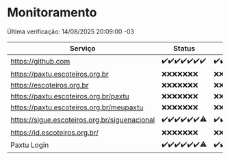 # Monitoramento

Última verificação: 14/08/2025 20:09:00 -03

|Serviço|Status|Últimas 24h|
|---|---|---|
|https://github.com|<span title="2025-08-07: OK=22">✔️</span><span title="2025-08-08: OK=22">✔️</span><span title="2025-08-09: OK=23">✔️</span><span title="2025-08-10: OK=22">✔️</span><span title="2025-08-11: OK=22">✔️</span><span title="2025-08-12: OK=23">✔️</span><span title="2025-08-13: OK=22">✔️</span>|<span title="13/08/2025 20:09:00 -03 : 200">✔️</span><span title="13/08/2025 21:50:00 -03 : 200">✔️</span><span title="13/08/2025 23:43:00 -03 : 200">✔️</span><span title="14/08/2025 00:45:00 -03 : 200">✔️</span><span title="14/08/2025 01:20:00 -03 : 200">✔️</span><span title="14/08/2025 02:12:00 -03 : 200">✔️</span><span title="14/08/2025 03:15:00 -03 : 200">✔️</span><span title="14/08/2025 04:12:00 -03 : 200">✔️</span><span title="14/08/2025 05:14:00 -03 : 200">✔️</span><span title="14/08/2025 06:13:00 -03 : 200">✔️</span><span title="14/08/2025 07:10:00 -03 : 200">✔️</span><span title="14/08/2025 08:08:00 -03 : 200">✔️</span><span title="14/08/2025 09:19:00 -03 : 200">✔️</span><span title="14/08/2025 10:28:00 -03 : 200">✔️</span><span title="14/08/2025 11:10:00 -03 : 200">✔️</span><span title="14/08/2025 12:10:00 -03 : 200">✔️</span><span title="14/08/2025 13:13:00 -03 : 200">✔️</span><span title="14/08/2025 14:09:00 -03 : 200">✔️</span><span title="14/08/2025 15:14:00 -03 : 200">✔️</span><span title="14/08/2025 16:09:00 -03 : 200">✔️</span><span title="14/08/2025 17:11:00 -03 : 200">✔️</span><span title="14/08/2025 18:09:00 -03 : 200">✔️</span><span title="14/08/2025 19:09:00 -03 : 200">✔️</span><span title="14/08/2025 20:09:00 -03 : 200">✔️</span>|
|https://paxtu.escoteiros.org.br|<span title="2025-08-07: Falhas=22">❌</span><span title="2025-08-08: Falhas=22">❌</span><span title="2025-08-09: Falhas=23">❌</span><span title="2025-08-10: Falhas=22">❌</span><span title="2025-08-11: Falhas=22">❌</span><span title="2025-08-12: Falhas=23">❌</span><span title="2025-08-13: Falhas=22">❌</span>|<span title="13/08/2025 20:09:00 -03 : 403">❌</span><span title="13/08/2025 21:50:00 -03 : 403">❌</span><span title="13/08/2025 23:43:00 -03 : 403">❌</span><span title="14/08/2025 00:45:00 -03 : 403">❌</span><span title="14/08/2025 01:20:00 -03 : 403">❌</span><span title="14/08/2025 02:12:00 -03 : 403">❌</span><span title="14/08/2025 03:15:00 -03 : 403">❌</span><span title="14/08/2025 04:12:00 -03 : 403">❌</span><span title="14/08/2025 05:14:00 -03 : 403">❌</span><span title="14/08/2025 06:13:00 -03 : 403">❌</span><span title="14/08/2025 07:10:00 -03 : 403">❌</span><span title="14/08/2025 08:08:00 -03 : 403">❌</span><span title="14/08/2025 09:19:00 -03 : 403">❌</span><span title="14/08/2025 10:28:00 -03 : 403">❌</span><span title="14/08/2025 11:10:00 -03 : 403">❌</span><span title="14/08/2025 12:10:00 -03 : 403">❌</span><span title="14/08/2025 13:13:00 -03 : 403">❌</span><span title="14/08/2025 14:09:00 -03 : 403">❌</span><span title="14/08/2025 15:14:00 -03 : 403">❌</span><span title="14/08/2025 16:09:00 -03 : 403">❌</span><span title="14/08/2025 17:11:00 -03 : 403">❌</span><span title="14/08/2025 18:09:00 -03 : 403">❌</span><span title="14/08/2025 19:09:00 -03 : 403">❌</span><span title="14/08/2025 20:09:00 -03 : 403">❌</span>|
|https://escoteiros.org.br|<span title="2025-08-07: Falhas=22">❌</span><span title="2025-08-08: Falhas=22">❌</span><span title="2025-08-09: Falhas=23">❌</span><span title="2025-08-10: Falhas=22">❌</span><span title="2025-08-11: Falhas=22">❌</span><span title="2025-08-12: Falhas=23">❌</span><span title="2025-08-13: Falhas=22">❌</span>|<span title="13/08/2025 20:09:00 -03 : 403">❌</span><span title="13/08/2025 21:50:00 -03 : 403">❌</span><span title="13/08/2025 23:43:00 -03 : 403">❌</span><span title="14/08/2025 00:45:00 -03 : 403">❌</span><span title="14/08/2025 01:20:00 -03 : 403">❌</span><span title="14/08/2025 02:12:00 -03 : 403">❌</span><span title="14/08/2025 03:15:00 -03 : 403">❌</span><span title="14/08/2025 04:12:00 -03 : 403">❌</span><span title="14/08/2025 05:14:00 -03 : 403">❌</span><span title="14/08/2025 06:13:00 -03 : 403">❌</span><span title="14/08/2025 07:10:00 -03 : 403">❌</span><span title="14/08/2025 08:08:00 -03 : 403">❌</span><span title="14/08/2025 09:19:00 -03 : 403">❌</span><span title="14/08/2025 10:28:00 -03 : 403">❌</span><span title="14/08/2025 11:10:00 -03 : 403">❌</span><span title="14/08/2025 12:10:00 -03 : 403">❌</span><span title="14/08/2025 13:13:00 -03 : 403">❌</span><span title="14/08/2025 14:09:00 -03 : 403">❌</span><span title="14/08/2025 15:14:00 -03 : 403">❌</span><span title="14/08/2025 16:09:00 -03 : 403">❌</span><span title="14/08/2025 17:11:00 -03 : 403">❌</span><span title="14/08/2025 18:09:00 -03 : 403">❌</span><span title="14/08/2025 19:09:00 -03 : 403">❌</span><span title="14/08/2025 20:09:00 -03 : 403">❌</span>|
|https://paxtu.escoteiros.org.br/paxtu|<span title="2025-08-07: Falhas=22">❌</span><span title="2025-08-08: Falhas=22">❌</span><span title="2025-08-09: Falhas=23">❌</span><span title="2025-08-10: Falhas=22">❌</span><span title="2025-08-11: Falhas=22">❌</span><span title="2025-08-12: Falhas=23">❌</span><span title="2025-08-13: Falhas=22">❌</span>|<span title="13/08/2025 20:09:00 -03 : 403">❌</span><span title="13/08/2025 21:50:00 -03 : 403">❌</span><span title="13/08/2025 23:43:00 -03 : 403">❌</span><span title="14/08/2025 00:45:00 -03 : 403">❌</span><span title="14/08/2025 01:20:00 -03 : 403">❌</span><span title="14/08/2025 02:12:00 -03 : 403">❌</span><span title="14/08/2025 03:15:00 -03 : 403">❌</span><span title="14/08/2025 04:12:00 -03 : 403">❌</span><span title="14/08/2025 05:14:00 -03 : 403">❌</span><span title="14/08/2025 06:13:00 -03 : 403">❌</span><span title="14/08/2025 07:10:00 -03 : 403">❌</span><span title="14/08/2025 08:08:00 -03 : 403">❌</span><span title="14/08/2025 09:19:00 -03 : 403">❌</span><span title="14/08/2025 10:28:00 -03 : 403">❌</span><span title="14/08/2025 11:10:00 -03 : 403">❌</span><span title="14/08/2025 12:10:00 -03 : 403">❌</span><span title="14/08/2025 13:13:00 -03 : 403">❌</span><span title="14/08/2025 14:09:00 -03 : 403">❌</span><span title="14/08/2025 15:14:00 -03 : 403">❌</span><span title="14/08/2025 16:09:00 -03 : 403">❌</span><span title="14/08/2025 17:11:00 -03 : 403">❌</span><span title="14/08/2025 18:09:00 -03 : 403">❌</span><span title="14/08/2025 19:09:00 -03 : 403">❌</span><span title="14/08/2025 20:09:00 -03 : 403">❌</span>|
|https://paxtu.escoteiros.org.br/meupaxtu|<span title="2025-08-07: Falhas=22">❌</span><span title="2025-08-08: Falhas=22">❌</span><span title="2025-08-09: Falhas=23">❌</span><span title="2025-08-10: Falhas=22">❌</span><span title="2025-08-11: Falhas=22">❌</span><span title="2025-08-12: Falhas=23">❌</span><span title="2025-08-13: Falhas=22">❌</span>|<span title="13/08/2025 20:09:00 -03 : 403">❌</span><span title="13/08/2025 21:50:00 -03 : 403">❌</span><span title="13/08/2025 23:43:00 -03 : 403">❌</span><span title="14/08/2025 00:45:00 -03 : 403">❌</span><span title="14/08/2025 01:20:00 -03 : 403">❌</span><span title="14/08/2025 02:12:00 -03 : 403">❌</span><span title="14/08/2025 03:15:00 -03 : 403">❌</span><span title="14/08/2025 04:12:00 -03 : 403">❌</span><span title="14/08/2025 05:14:00 -03 : 403">❌</span><span title="14/08/2025 06:13:00 -03 : 403">❌</span><span title="14/08/2025 07:10:00 -03 : 403">❌</span><span title="14/08/2025 08:08:00 -03 : 403">❌</span><span title="14/08/2025 09:19:00 -03 : 403">❌</span><span title="14/08/2025 10:28:00 -03 : 403">❌</span><span title="14/08/2025 11:10:00 -03 : 403">❌</span><span title="14/08/2025 12:10:00 -03 : 403">❌</span><span title="14/08/2025 13:13:00 -03 : 403">❌</span><span title="14/08/2025 14:09:00 -03 : 403">❌</span><span title="14/08/2025 15:14:00 -03 : 403">❌</span><span title="14/08/2025 16:09:00 -03 : 403">❌</span><span title="14/08/2025 17:11:00 -03 : 403">❌</span><span title="14/08/2025 18:09:00 -03 : 403">❌</span><span title="14/08/2025 19:09:00 -03 : 403">❌</span><span title="14/08/2025 20:09:00 -03 : 403">❌</span>|
|https://sigue.escoteiros.org.br/siguenacional|<span title="2025-08-07: OK=22">✔️</span><span title="2025-08-08: OK=22">✔️</span><span title="2025-08-09: OK=23">✔️</span><span title="2025-08-10: OK=22">✔️</span><span title="2025-08-11: OK=22">✔️</span><span title="2025-08-12: OK=23">✔️</span><span title="2025-08-13: OK=21, Falhas=1">⚠️</span>|<span title="13/08/2025 20:09:00 -03 : 200">✔️</span><span title="13/08/2025 21:50:00 -03 : 200">✔️</span><span title="13/08/2025 23:43:00 -03 : 200">✔️</span><span title="14/08/2025 00:45:00 -03 : 200">✔️</span><span title="14/08/2025 01:20:00 -03 : 200">✔️</span><span title="14/08/2025 02:12:00 -03 : 200">✔️</span><span title="14/08/2025 03:15:00 -03 : 200">✔️</span><span title="14/08/2025 04:12:00 -03 : 200">✔️</span><span title="14/08/2025 05:14:00 -03 : 200">✔️</span><span title="14/08/2025 06:13:00 -03 : 200">✔️</span><span title="14/08/2025 07:10:00 -03 : 200">✔️</span><span title="14/08/2025 08:08:00 -03 : 200">✔️</span><span title="14/08/2025 09:19:00 -03 : 200">✔️</span><span title="14/08/2025 10:28:00 -03 : 200">✔️</span><span title="14/08/2025 11:10:00 -03 : 200">✔️</span><span title="14/08/2025 12:10:00 -03 : 0">❌</span><span title="14/08/2025 13:13:00 -03 : 200">✔️</span><span title="14/08/2025 14:09:00 -03 : 200">✔️</span><span title="14/08/2025 15:14:00 -03 : 200">✔️</span><span title="14/08/2025 16:09:00 -03 : 200">✔️</span><span title="14/08/2025 17:11:00 -03 : 200">✔️</span><span title="14/08/2025 18:09:00 -03 : 200">✔️</span><span title="14/08/2025 19:09:00 -03 : 200">✔️</span><span title="14/08/2025 20:09:00 -03 : 200">✔️</span>|
|https://id.escoteiros.org.br/|<span title="2025-08-07: Falhas=22">❌</span><span title="2025-08-08: Falhas=22">❌</span><span title="2025-08-09: Falhas=23">❌</span><span title="2025-08-10: Falhas=22">❌</span><span title="2025-08-11: Falhas=22">❌</span><span title="2025-08-12: Falhas=23">❌</span><span title="2025-08-13: Falhas=22">❌</span>|<span title="13/08/2025 20:09:00 -03 : 403">❌</span><span title="13/08/2025 21:50:00 -03 : 403">❌</span><span title="13/08/2025 23:43:00 -03 : 403">❌</span><span title="14/08/2025 00:45:00 -03 : 403">❌</span><span title="14/08/2025 01:20:00 -03 : 403">❌</span><span title="14/08/2025 02:12:00 -03 : 403">❌</span><span title="14/08/2025 03:15:00 -03 : 403">❌</span><span title="14/08/2025 04:12:00 -03 : 403">❌</span><span title="14/08/2025 05:14:00 -03 : 403">❌</span><span title="14/08/2025 06:13:00 -03 : 403">❌</span><span title="14/08/2025 07:10:00 -03 : 403">❌</span><span title="14/08/2025 08:08:00 -03 : 403">❌</span><span title="14/08/2025 09:19:00 -03 : 403">❌</span><span title="14/08/2025 10:28:00 -03 : 403">❌</span><span title="14/08/2025 11:10:00 -03 : 403">❌</span><span title="14/08/2025 12:10:00 -03 : 403">❌</span><span title="14/08/2025 13:13:00 -03 : 403">❌</span><span title="14/08/2025 14:09:00 -03 : 403">❌</span><span title="14/08/2025 15:14:00 -03 : 403">❌</span><span title="14/08/2025 16:09:00 -03 : 403">❌</span><span title="14/08/2025 17:11:00 -03 : 403">❌</span><span title="14/08/2025 18:09:00 -03 : 403">❌</span><span title="14/08/2025 19:09:00 -03 : 403">❌</span><span title="14/08/2025 20:09:00 -03 : 403">❌</span>|
|Paxtu Login|<span title="2025-08-07: OK=22">✔️</span><span title="2025-08-08: OK=22">✔️</span><span title="2025-08-09: OK=23">✔️</span><span title="2025-08-10: OK=22">✔️</span><span title="2025-08-11: OK=22">✔️</span><span title="2025-08-12: OK=23">✔️</span><span title="2025-08-13: OK=21, Falhas=1">⚠️</span>|<span title="13/08/2025 20:09:00 -03 : 200">✔️</span><span title="13/08/2025 21:50:00 -03 : 200">✔️</span><span title="13/08/2025 23:43:00 -03 : 200">✔️</span><span title="14/08/2025 00:45:00 -03 : 200">✔️</span><span title="14/08/2025 01:20:00 -03 : 200">✔️</span><span title="14/08/2025 02:12:00 -03 : 200">✔️</span><span title="14/08/2025 03:15:00 -03 : 200">✔️</span><span title="14/08/2025 04:12:00 -03 : 200">✔️</span><span title="14/08/2025 05:14:00 -03 : 200">✔️</span><span title="14/08/2025 06:13:00 -03 : 200">✔️</span><span title="14/08/2025 07:10:00 -03 : 200">✔️</span><span title="14/08/2025 08:08:00 -03 : 200">✔️</span><span title="14/08/2025 09:19:00 -03 : 200">✔️</span><span title="14/08/2025 10:28:00 -03 : 200">✔️</span><span title="14/08/2025 11:10:00 -03 : 200">✔️</span><span title="14/08/2025 12:10:00 -03 : 200">✔️</span><span title="14/08/2025 13:13:00 -03 : 200">✔️</span><span title="14/08/2025 14:09:00 -03 : 200">✔️</span><span title="14/08/2025 15:14:00 -03 : 200">✔️</span><span title="14/08/2025 16:09:00 -03 : 200">✔️</span><span title="14/08/2025 17:11:00 -03 : 200">✔️</span><span title="14/08/2025 18:09:00 -03 : 200">✔️</span><span title="14/08/2025 19:09:00 -03 : 200">✔️</span><span title="14/08/2025 20:09:00 -03 : 200">✔️</span>|
